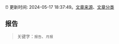 :alarm_clock: 更新时间: 2024-05-17 18:37:49。[文章来源](/README.md)、[文章分类](/TAGS.md)

## 报告


> 关键字：`报告`、`月报`



